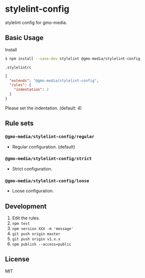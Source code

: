 # stylelint-config

stylelint config for gmo-media.

## Basic Usage

Install

```bash
$ npm install --save-dev stylelint @gmo-media/stylelint-config
```

`.stylelintrc`

```json
{
  "extends": "@gmo-media/stylelint-config",
  "rules": {
    "indentation": 2
  }
}
```

Please set the indentation. (default: 4)

## Rule sets

### `@gmo-media/stylelint-config/regular`
* Regular configuration. (default)

### `@gmo-media/stylelint-config/strict`
* Strict configuration.

### `@gmo-media/stylelint-config/loose`
* Loose configuration.

## Development
1. Edit the rules.
2. `npm test`
3. `npm version XXX -m 'message'`
4. `git push origin master`
5. `git push origin v1.x.x`
6. `npm publish --access=public`

## License

MIT
